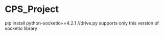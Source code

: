 # CPS_Project
pip install python-socketio==4.2.1 //drive.py supports only this version of socketio library
